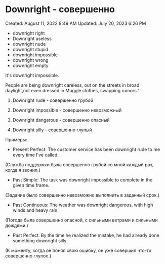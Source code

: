 # Downright - совершенно

Created: August 11, 2022 8:49 AM
Updated: July 20, 2023 6:26 PM

- downright right
- Downright useless
- downright nude
- downright stupid
- downright impossible
- downright wrong
- downright empty

It's downright impossible.

People are being downright careless, out on the streets in broad daylight,not even dressed in Muggle clothes, swapping rumors."

1. Downright rude - совершенно грубой

2. Downright impossible - совершенно невозможный

3. Downright dangerous - совершенно опасный

4. Downright silly - совершенно глупый

Примеры:

- Present Perfect: The customer service has been downright rude to me every time I've called.

(Служба поддержки была совершенно грубой со мной каждый раз, когда я звонил.)

- Past Simple: The task was downright impossible to complete in the given time frame.

(Задание было совершенно невозможно выполнить в заданный срок.)

- Past Continuous: The weather was downright dangerous, with high winds and heavy rain.

(Погода была совершенно опасной, с сильными ветрами и сильными дождями.)

- Past Perfect: By the time he realized the mistake, he had already done something downright silly.

(К моменту, когда он понял свою ошибку, он уже совершил что-то совершенно глупое.)